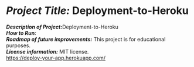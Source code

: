 

# <h1><strong><em>Project Title:  </em></strong>  Deployment-to-Heroku</H1>
<strong><em>Description of Project:</em></strong>Deployment-to-Heroku <br>
<strong><em>How to Run:</em></strong>  <br>
<strong><em>Roadmap of future improvements:</em></strong>  This project is for educational purposes. <br>
<strong><em>License information:</em></strong>  MIT license. <br>
https://deploy-your-app.herokuapp.com/
